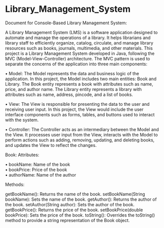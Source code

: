 # Library_Management_System

Document for Console-Based Library Management System:

A Library Management System (LMS) is a software application designed to automate and manage the operations of a library. It helps librarians and library staff to efficiently organize, catalog, circulate, and manage library resources such as books, journals, multimedia, and other materials.
This project is a Library Management System developed in Java, following the MVC (Model-View-Controller) architecture. The MVC pattern is used to separate the concerns of the application into three main components:

• Model: The Model represents the data and business logic of the application. In this project, the Model includes two main entities: Book and Library. The Book entity represents a book with attributes such as name, price, and author name. The Library entity represents a library with attributes such as name, address, pincode, and a list of books.

• View: The View is responsible for presenting the data to the user and receiving user input. In this project, the View would include the user interface components such as forms, tables, and buttons used to interact with the system.

• Controller: The Controller acts as an intermediary between the Model and the View. It processes user input from the View, interacts with the Model to perform actions such as adding, removing, updating, and deleting books, and updates the View to reflect the changes.

Book:
Attributes:

• bookName: Name of the book  
• bookPrice: Price of the book  
• authorName: Name of the author  

Methods:

getBookName(): Returns the name of the book. 
setBookName(String bookName): Sets the name of the book.
getAuthor(): Returns the author of the book.
setAuthor(String author): Sets the author of the book.
getBookPrice(): Returns the price of the book.
setBookPrice(double bookPrice): Sets the price of the book.
toString(): Overrides the toString() method to provide a string representation of the Book object.

